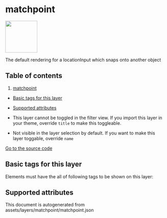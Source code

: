 

 matchpoint 
============



<img src='https://mapcomplete.osm.be/./assets/svg/crosshair-empty.svg' height="100px"> 

The default rendering for a locationInput which snaps onto another object




## Table of contents

1. [matchpoint](#matchpoint)
  - [Basic tags for this layer](#basic-tags-for-this-layer)
  - [Supported attributes](#supported-attributes)





  - This layer cannot be toggled in the filter view. If you import this layer in your theme, override `title` to make this toggleable.
  - Not visible in the layer selection by default. If you want to make this layer toggable, override `name`


[Go to the source code](../assets/layers/matchpoint/matchpoint.json)



 Basic tags for this layer 
---------------------------



Elements must have the all of following tags to be shown on this layer:








 Supported attributes 
----------------------

 

This document is autogenerated from assets/layers/matchpoint/matchpoint.json